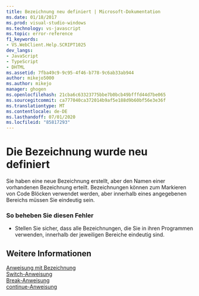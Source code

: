 ```yaml
---
title: Bezeichnung neu definiert | Microsoft-Dokumentation
ms.date: 01/18/2017
ms.prod: visual-studio-windows
ms.technology: vs-javascript
ms.topic: error-reference
f1_keywords:
- VS.WebClient.Help.SCRIPT1025
dev_langs:
- JavaScript
- TypeScript
- DHTML
ms.assetid: 7fba49c9-9c95-4f46-b778-9c6ab33ab944
author: mikejo5000
ms.author: mikejo
manager: ghogen
ms.openlocfilehash: 21cba6c63323775bbe7b0bcb49bfffd44d7be065
ms.sourcegitcommit: ca777040ca372014b9af5e188d9b60bf56e3e36f
ms.translationtype: MT
ms.contentlocale: de-DE
ms.lasthandoff: 07/01/2020
ms.locfileid: "85817293"
---
```

# <a name="label-redefined"></a>Die Bezeichnung wurde neu definiert
Sie haben eine neue Bezeichnung erstellt, aber den Namen einer vorhandenen Bezeichnung erteilt. Bezeichnungen können zum Markieren von Code Blöcken verwendet werden, aber innerhalb eines angegebenen Bereichs müssen Sie eindeutig sein.  
  
### <a name="to-correct-this-error"></a>So beheben Sie diesen Fehler  
  
- Stellen Sie sicher, dass alle Bezeichnungen, die Sie in ihren Programmen verwenden, innerhalb der jeweiligen Bereiche eindeutig sind.  
  
## <a name="see-also"></a>Weitere Informationen  
 [Anweisung mit Bezeichnung](../../javascript/reference/labeled-statement-javascript.md)   
 [Switch-Anweisung](../../javascript/reference/switch-statement-javascript.md)   
 [Break-Anweisung](../../javascript/reference/break-statement-javascript.md)   
 [continue-Anweisung](../../javascript/reference/continue-statement-javascript.md)